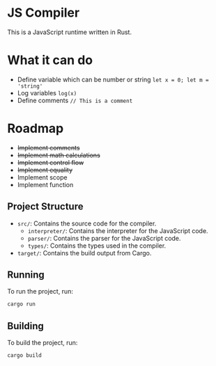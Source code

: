 # JS Compiler

This is a JavaScript runtime written in Rust.

# What it can do

* Define variable which can be number or string `let x = 0; let m = 'string'`
* Log variables `log(x)`
* Define comments `// This is a comment`

# Roadmap
* ~~Implement comments~~
* ~~Implement math calculations~~
* ~~Implement control flow~~
* ~~Implement equality~~
* Implement scope
* Implement function

## Project Structure

- `src/`: Contains the source code for the compiler.
  - `interpreter/`: Contains the interpreter for the JavaScript code.
  - `parser/`: Contains the parser for the JavaScript code.
  - `types/`: Contains the types used in the compiler.
- `target/`: Contains the build output from Cargo.

## Running

To run the project, run:

```sh
cargo run
```

## Building

To build the project, run:

```sh
cargo build
```